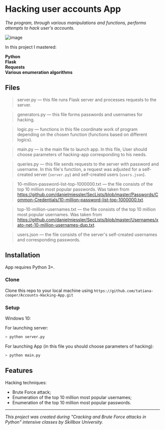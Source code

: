 ﻿
# Hacking user accounts App 

*The program, through various manipulations and functions, performs attempts to hack user's accounts.*

![image](https://drive.google.com/uc?export=view&id=1jSjX5HAXOvVdR-prZ8byYnFLygoXpsXz)

In this project I mastered:

**Python** <br>
**Flask** <br>
**Requests**<br>
**Various enumeration algorithms**<br>


## Files

> server.py — this file runs Flask server and processes requests to the server.

> generators.py — this file forms passwords and usernames for hacking.

> logic.py — functions in this file coordinate work of program depending on the chosen function (functions based on different logics).

> main.py — is the main file to launch app. In this file,  User should choose parameters of hacking-app corresponding to his needs.

> queries.py — this file sends requests to the server with password and username. In this file's function, a request was adjusted for a self-created server (`server.py`) and self-created users (`users.json`).

> 10-million-password-list-top-1000000.txt — the file consists of the top 10 million most popular passwords. Was taken from https://github.com/danielmiessler/SecLists/blob/master/Passwords/Common-Credentials/10-million-password-list-top-1000000.txt.

> top-10-million-usernames.txt — the file consists of the top 10 million most popular usernames. Was taken from 
https://github.com/danielmiessler/SecLists/blob/master/Usernames/xato-net-10-million-usernames-dup.txt.

> users.json — the file consists of the server's self-created usernames and corresponding passwords.

## Installation
App requires Python 3+.

### Clone

Clone this repo to your local machine using  `https://github.com/tatiana-cooper/Accounts-Hacking-App.git`

### Setup
Windows 10:

For launching server:
```sh
> python server.py
```
For launching App (in this file you should choose parameters of hacking):
```sh
> python main.py
```

## Features
Hacking techniques:
- Brute Force attack;
- Enumeration of the top 10 million most popular usernames;
- Enumeration of the top 10 million most popular passwords.
---
 *This project was created during "Cracking and Brute Force attacks in Python" intensive classes by Skillbox University.*
